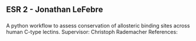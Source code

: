 ## ESR 2 - Jonathan LeFebre
### 
A python workflow to assess conservation of allosteric binding sites across human C-type lectins.
Supervisor: Christoph Rademacher
References:


